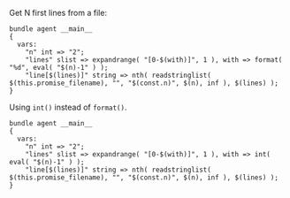 Get N first lines from a file:

``` {.cfengine3 tangle="getting_first_n_lines_from_a_file.cf" extra-opts="--show-evaluated-vars=main\\\\."}
bundle agent __main__
{
  vars:
    "n" int => "2";
    "lines" slist => expandrange( "[0-$(with)]", 1 ), with => format( "%d", eval( "$(n)-1" ) );
    "line[$(lines)]" string => nth( readstringlist( $(this.promise_filename), "", "$(const.n)", $(n), inf ), $(lines) );
}
```

Using `int()` instead of `format()`.

``` {.cfengine3 tangle="getting_first_n_lines_from_a_file-int-instead-of-format.cf" extra-opts="--show-evaluated-vars=main\\\\."}
bundle agent __main__
{
  vars:
    "n" int => "2";
    "lines" slist => expandrange( "[0-$(with)]", 1 ), with => int( eval( "$(n)-1" ) );
    "line[$(lines)]" string => nth( readstringlist( $(this.promise_filename), "", "$(const.n)", $(n), inf ), $(lines) );
}
```
